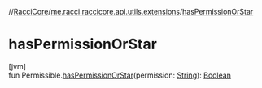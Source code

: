 //[RacciCore](../../index.md)/[me.racci.raccicore.api.utils.extensions](index.md)/[hasPermissionOrStar](has-permission-or-star.md)

# hasPermissionOrStar

[jvm]\
fun Permissible.[hasPermissionOrStar](has-permission-or-star.md)(permission: [String](https://kotlinlang.org/api/latest/jvm/stdlib/kotlin/-string/index.html)): [Boolean](https://kotlinlang.org/api/latest/jvm/stdlib/kotlin/-boolean/index.html)
